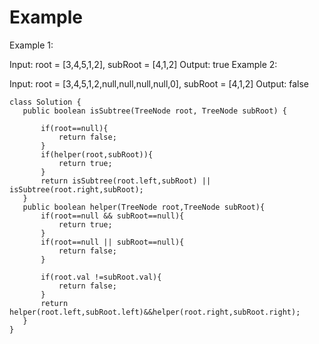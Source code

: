 
# Example
Example 1:


Input: root = [3,4,5,1,2], subRoot = [4,1,2]
Output: true
Example 2:


Input: root = [3,4,5,1,2,null,null,null,null,0], subRoot = [4,1,2]
Output: false
 

 ```
 class Solution {
    public boolean isSubtree(TreeNode root, TreeNode subRoot) {
        
        if(root==null){
            return false;
        }
        if(helper(root,subRoot)){
            return true;
        }
        return isSubtree(root.left,subRoot) || isSubtree(root.right,subRoot);
    }
    public boolean helper(TreeNode root,TreeNode subRoot){
        if(root==null && subRoot==null){
            return true;
        }
        if(root==null || subRoot==null){
            return false;
        }

        if(root.val !=subRoot.val){
            return false;
        }
        return helper(root.left,subRoot.left)&&helper(root.right,subRoot.right);
    }
}
```